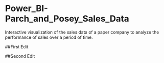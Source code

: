 # Power_BI-Parch_and_Posey_Sales_Data


Interactive visualization of the sales data of a paper company to analyze the performance of sales over a period of time.

##First Edit


##Second Edit
